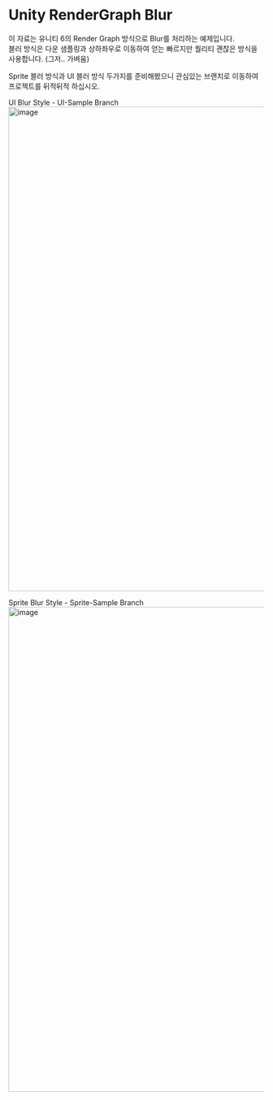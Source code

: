 # Unity RenderGraph Blur
이 자료는 유니티 6의 Render Graph 방식으로 Blur를 처리하는 예제입니다.  
블러 방식은 다운 샘플링과 상하좌우로 이동하여 얻는 빠르지만 퀄리티 괜찮은 방식을 사용합니다. (그저.. 가벼움)  

Sprite 블러 방식과 UI 블러 방식 두가지를 준비해봤으니 관심있는 브랜치로 이동하여 프로젝트를 뒤적뒤적 하십시오.  

UI Blur Style - UI-Sample Branch
<img width="954" alt="image" src="https://github.com/user-attachments/assets/ae1b4a00-6fa5-436c-8ebf-d7c4f7bc782e">


Sprite Blur Style - Sprite-Sample Branch
<img width="955" alt="image" src="https://github.com/user-attachments/assets/2dd60480-c7cf-4325-8774-b88774e5cbd0">
